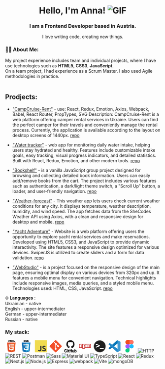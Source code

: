 <div id='header' align='center'>
  <h1>Hello, I'm Anna!
<img src="./assets/giphy.gif" width="30px" alt="GIF">
  </h1>
  <h3>I am a Frontend Developer based in Austria.</h3>
  <p>I love writing code, creating new things. </p>
</div>



<!-- <img src="./assets/github.gif" width="100"/> -->

</div>
  
### 👨‍💻 About Me:
 
My project experience includes team and individual projects, where I have use technologies such as **HTML5**, **CSS3**, **JavaScript**. <br>
On a team project, I had experience as a Scrum Master. I also used Agile methodologies in practice. <br>
 <br>
## Prodjects: 
- ["CampCruise-Rent"](https://ammelystar.github.io/CampCruise-Rent/) - use: React, Redux, Emotion, Axios, Webpack, Babel, React Router, PropTypes, SVG
Description: CampCruise-Rent is a web platform offering camper rental services in Ukraine. Users can find the perfect camper for their travels and conveniently manage the rental process. Currently, the application is available according to the layout on desktop screens of 1440px. [repo](https://github.com/AmmelyStar/CampCruise-Rent)

- ["Water tracker"](https://denys90.github.io/tracker-of-water-frontend/) - web app for monitoring daily water intake, helping users stay hydrated and healthy. Features include customizable intake goals, easy tracking, visual progress indicators, and detailed statistics. Built with React, Redux, Emotion, and other modern tools. [repo](https://github.com/AmmelyStar/tracker-of-water)

- ["Bookshelf"](https://oleksandrkravcuk.github.io/Runners-of-code/) - is a vanilla JavaScript group project designed for browsing and collecting detailed book information. Users can easily add/remove books from the cart. The project includes various features such as authentication, a dark/light theme switch, a "Scroll Up" button, a loader, and user-friendly navigation. [repo](https://github.com/AmmelyStar/Runners-of-code)

- ["Weather-forecast"](https://ammelystar.github.io/Weather-forecast/) - This weather app lets users check current weather conditions for any city. It displays temperature, weather description, humidity, and wind speed. The app fetches data from the SheCodes Weather API using Axios, with a clean and responsive design for desktop and mobile.  [repo](https://github.com/AmmelyStar/Weather-forecast)

- ["Yacht Adventure"](https://oleksandrkravcuk.github.io/project-group-V/) - Website is a web platform offering users the opportunity to explore yacht rental services and make reservations. Developed using HTML5, CSS3, and JavaScript to provide dynamic interactivity. The site features a responsive design optimized for various devices. SwiperJS is utilized to create sliders and a form for data validation.  [repo](https://github.com/AmmelyStar/Yacht-Adventures) 
 
- ["WebStudio"](https://ammelystar.github.io/WebStudio/) - is a project focused on the responsive design of the main page, ensuring optimal display on various devices from 320px and up. It features a mobile menu for convenient navigation. Technical highlights include responsive images, media queries, and a styled mobile menu. Technologies used: HTML, CSS, JavaScript.  [repo](https://github.com/AmmelyStar/WebStudio)



<!-- <img align="right" src="./assets/code.gif" width="380" height="220"> <br> -->

🌐 **Languages** : <br>
Ukrainian - native <br>
English - upper-intermediater<br>
German - upper-intermediater<br>
Russian - native<br>


<!--### Roadmap 2023 :

✍️ - **Improve:** `HTML5` | `CSS3` | `JavaScript` <br>
📚 - **Learn:** `JavaScript`| `React` <br>-->

### My stack:

<div>
  <img src="./images/html5-original.svg" title="HTML5" alt="HTML5" width="40" height="40"/>&nbsp;
  <img src="./images/css3-original.svg"  title="CSS3" alt="CSS3" width="40" height="40"/>&nbsp;
  <img src="./images/javascript-original.svg"  title="JS" alt="JS" width="40" height="40"/>&nbsp;
  <img src="./images/git-original.svg" title="Git" alt="Git" width="40" height="40"/>&nbsp;
  <img src="./images/github-original.svg" title="GitHub"  alt="GitHub" width="40"/>&nbsp;
  <img src="./images/npm-original.svg" title="Npm" alt="Npm" width="40" height="40"/>&nbsp;
  <img src="./images/terminal-original.png" title="Terminal" alt="Terminal" width="40" height="40"/>&nbsp;
  <img src="./images/vscode-original.svg" title="Visual Studio Code" alt="Visual Studio Code" width="40" height="40"/>&nbsp;
  <img src="./images/figma-original.svg" title="Figma" alt="Figma" width="40" height="40"/>&nbsp;
  <img width="50" src="https://user-images.githubusercontent.com/25181517/192107854-765620d7-f909-4953-a6da-36e1ef69eea6.png" alt="HTTP" tle="HTTP"/>
 <img width="50" src="https://user-images.githubusercontent.com/25181517/192107858-fe19f043-c502-4009-8c47-476fc89718ad.png" alt="REST" title="REST"/>
  <img width="50" src="https://user-images.githubusercontent.com/25181517/192109061-e138ca71-337c-4019-8d42-4792fdaa7128.png" alt="Postman" title="Postman"/>
  <img width="50" src="https://user-images.githubusercontent.com/25181517/192158956-48192682-23d5-4bfc-9dfb-6511ade346bc.png" alt="Sass" title="Sass"/>
  <img width="50" src="https://user-images.githubusercontent.com/25181517/189716630-fe6c084c-6c66-43af-aa49-64c8aea4a5c2.png" alt="Material UI" title="Material UI"/>
  <img width="50" src="https://user-images.githubusercontent.com/25181517/183890598-19a0ac2d-e88a-4005-a8df-1ee36782fde1.png" alt="TypeScript" title="TypeScript"/>
   <img width="50" src="https://user-images.githubusercontent.com/25181517/183897015-94a058a6-b86e-4e42-a37f-bf92061753e5.png" alt="React" title="React"/>
   <img width="50" src="https://user-images.githubusercontent.com/25181517/187896150-cc1dcb12-d490-445c-8e4d-1275cd2388d6.png" alt="Redux" title="Redux"/>
   <img width="50" src="https://github.com/marwin1991/profile-technology-icons/assets/136815194/5f8c622c-c217-4649-b0a9-7e0ee24bd704" alt="Next.js" title="Next.js"/>
   <img width="50" src="https://user-images.githubusercontent.com/25181517/183568594-85e280a7-0d7e-4d1a-9028-c8c2209e073c.png" alt="Node.js" title="Node.js"/>
   <img width="50" src="https://user-images.githubusercontent.com/25181517/183859966-a3462d8d-1bc7-4880-b353-e2cbed900ed6.png" alt="Express" title="Express"/>
   <img width="50" src="https://user-images.githubusercontent.com/25181517/187955008-981340e6-b4cc-441b-80cf-7a5e94d29e7e.png" alt="webpack" title="webpack"/>
   <img width="50" src="https://github.com/marwin1991/profile-technology-icons/assets/62091613/b40892ef-efb8-4b0e-a6b5-d1cfc2f3fc35" alt="Vite" title="Vite"/>
   <img width="50" src="https://user-images.githubusercontent.com/25181517/182884177-d48a8579-2cd0-447a-b9a6-ffc7cb02560e.png" alt="mongoDB" title="mongoDB"/>
  
  
</div>
